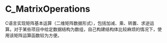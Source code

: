 # C_MatrixOperations
C语言实现矩阵基本运算（二维矩阵数据形式），包括加减、乘、转置、求逆运算。对于某些项目中给定数据结构为数组，自己构建结构体比较麻烦的情况下，使用该矩阵运算函数较为方便。
